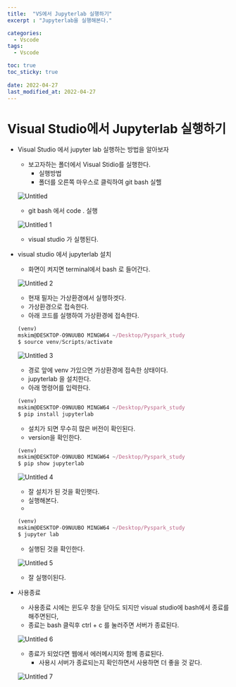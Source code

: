 ```yaml
---
title:  "VS에서 Jupyterlab 실행하기"
excerpt : "Jupyterlab을 실행해본다."

categories:
  - Vscode
tags:
  - Vscode

toc: true
toc_sticky: true
 
date: 2022-04-27
last_modified_at: 2022-04-27
---
```



# Visual Studio에서 Jupyterlab 실행하기

- Visual Studio 에서 jupyter lab 실행하는 방법을 알아보자
    - 보고자하는 폴더에서 Visual Stidio를 실행한다.
        - 실행방법
        - 폴더를 오른쪽 마우스로 클릭하여 git bash 실핼
        
        
    ![Untitled](https://user-images.githubusercontent.com/101306770/165431216-11fcd9f3-ed69-4e74-a759-6eaf855cce43.png)
        
    - git bash 에서 code . 실행
    
    ![Untitled 1](https://user-images.githubusercontent.com/101306770/165431225-1f063454-d46c-4f30-8600-b27a0cc9ec7a.png)
    
    - visual studio 가 실행된다.
- visual studio 에서 jupyterlab 설치
    - 화면이 켜지면 terminal에서 bash 로 들어간다.
    
    ![Untitled 2](https://user-images.githubusercontent.com/101306770/165431229-c10b936c-8dbd-4b60-8dbf-21ff77169da5.png)
    
    - 현재 필자는 가상환경에서 실행하겟다.
    - 가상환경으로 접속한다.
    - 아래 코드를 실행하여 가상환경에 접속한다.
    
    ```jsx
    (venv)
    mskim@DESKTOP-O9NUUBO MINGW64 ~/Desktop/Pyspark_study
    $ source venv/Scripts/activate
    ```
    
    ![Untitled 3](https://user-images.githubusercontent.com/101306770/165431237-b47825f1-cb8f-4586-8de4-c52931a9ed6a.png)
    
    - 경로 앞에 venv 가있으면 가상환경에 접속한 상태이다.
    - jupyterlab 을 설치한다.
    - 아래 명령어를 입력한다.
    
    ```jsx
    (venv)
    mskim@DESKTOP-O9NUUBO MINGW64 ~/Desktop/Pyspark_study
    $ pip install jupyterlab
    ```
    
    - 설치가 되면 무수히 많은 버전이 확인된다.
    - version을 확인한다.
    
    ```jsx
    (venv)
    mskim@DESKTOP-O9NUUBO MINGW64 ~/Desktop/Pyspark_study
    $ pip show jupyterlab
    ```
    
    ![Untitled 4](https://user-images.githubusercontent.com/101306770/165431245-357c425e-cee5-4781-b168-dbe07582964e.png)

    
    - 잘 설치가 된 것을 확인햇다.
    - 실행해본다.
    - 
    
    ```jsx
    (venv) 
    mskim@DESKTOP-O9NUUBO MINGW64 ~/Desktop/Pyspark_study
    $ jupyter lab
    ```
    
    - 실행된 것을 확인한다.
    
    ![Untitled 5](https://user-images.githubusercontent.com/101306770/165431249-9cc9897b-2b00-48f9-8d92-c208804fc984.png)
    
    - 잘 실행이된다.
    
- 사용종료
    - 사용종료 시에는 윈도우 창을 닫아도 되지만 visual studio에 bash에서 종료를 해주면된다,
    - 종료는 bash 클릭후 ctrl + c 를 눌러주면 서버가 종료된다.
    
   ![Untitled 6](https://user-images.githubusercontent.com/101306770/165431255-1182d2dc-76fa-4dbb-9088-6c5a5ab995ad.png)
    
    - 종료가 되었다면 웹에서 에러메시지와 함께 종료된다.
        - 사용시 서버가 종료되는지 확인하면서 사용하면 더 좋을 것 같다.
        
    ![Untitled 7](https://user-images.githubusercontent.com/101306770/165431260-e9faab3a-b359-4e1c-b5c0-b5fdffe81b23.png)